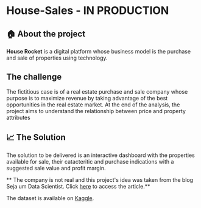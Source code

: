 # House-Sales - IN PRODUCTION


## 🏠 About the project  

**House Rocket** is a digital platform whose business model is the purchase and sale of properties using technology. 

## The challenge

The fictitious case is of a real estate purchase and sale company whose purpose is to maximize revenue by taking advantage of the best opportunities in the real estate market. At the end of the analysis, the project aims to understand the relationship between price and property attributes

## 📈 The Solution

The solution to be delivered is an interactive dashboard with the properties available for sale, their catacteritic and purchase indications with a suggested sale value and profit margin.


** The company is not real and this project's idea was taken from the blog Seja um Data Scientist. Click [here](https://sejaumdatascientist.com/os-5-projetos-de-data-science-que-fara-o-recrutador-olhar-para-voce/) to access the article.**

The dataset is available on [Kaggle](https://www.kaggle.com/harlfoxem/housesalesprediction).


